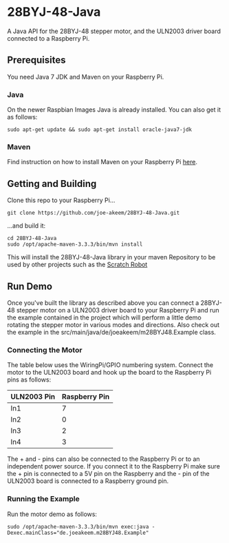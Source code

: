 # 28BYJ-48-Java
A Java API for the 28BYJ-48 stepper motor, and the ULN2003 driver board connected to a Raspberry Pi.

## Prerequisites
You need Java 7 JDK and Maven on your Raspberry Pi.

### Java
On the newer Raspbian Images Java is already installed. You can also get it as follows:
``` shell
sudo apt-get update && sudo apt-get install oracle-java7-jdk
```

### Maven
Find instruction on how to install Maven on your Raspberry Pi [here](http://www.xianic.net/post/installing-maven-on-the-raspberry-pi/).

## Getting and Building

Clone this repo to your Raspberry Pi...
``` shell
git clone https://github.com/joe-akeem/28BYJ-48-Java.git
```

...and build it:
``` shell
cd 28BYJ-48-Java
sudo /opt/apache-maven-3.3.3/bin/mvn install
```

This will install the 28BYJ-48-Java library in your maven Repository to be used by other projects such as the [Scratch Robot](https://github.com/joe-akeem/scratch-robot)

## Run Demo

Once you've built the library as described above you can connect a 28BYJ-48 stepper motor on a ULN2003 driver board to your Raspberry Pi and run the example contained in the project which will perform a little demo rotating the stepper motor in various modes and directions.
Also check out the example in the src/main/java/de/joeakeem/m28BYJ48.Example class.

### Connecting the Motor

The table below uses the WiringPi/GPIO numbering system. Connect the motor to the ULN2003 board and hook up the board to the Raspberry Pi pins as follows:  

|ULN2003 Pin|Raspberry Pin|
|-----------|-------------|
|In1        |7            |
|In2        |0            |
|In3        |2            |
|In4        |3            |

The + and - pins can also be connected to the Raspberry Pi or to an independent power source. If you connect it to the Raspberry Pi make sure the + pin is connected to a 5V pin on the Raspberry and the - pin of the ULN2003 board is connected to a Raspberry ground pin.

### Running the Example

Run the motor demo as follows:

``` shell
sudo /opt/apache-maven-3.3.3/bin/mvn exec:java -Dexec.mainClass="de.joeakeem.m28BYJ48.Example"
```